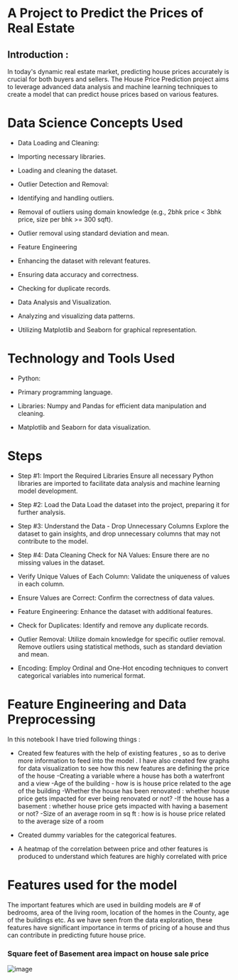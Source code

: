 # A Project to Predict the Prices of Real Estate

## Introduction :
In today's dynamic real estate market, predicting house prices accurately is crucial for both buyers and sellers.
The House Price Prediction project aims to leverage advanced data analysis and machine learning techniques to create a model that can predict house prices based on various features.

# Data Science Concepts Used
* Data Loading and Cleaning:

* Importing necessary libraries.
* Loading and cleaning the dataset.
* Outlier Detection and Removal:

* Identifying and handling outliers.
* Removal of outliers using domain knowledge (e.g., 2bhk price < 3bhk price, size per bhk >= 300 sqft).
* Outlier removal using standard deviation and mean.
* Feature Engineering
* Enhancing the dataset with relevant features.
* Ensuring data accuracy and correctness.
* Checking for duplicate records.
* Data Analysis and Visualization.

* Analyzing and visualizing data patterns.
* Utilizing Matplotlib and Seaborn for graphical representation.

# Technology and Tools Used
* Python:

* Primary programming language.
* Libraries: Numpy and Pandas for efficient data manipulation and cleaning.
* Matplotlib and Seaborn for data visualization.

# Steps

* Step #1:
  Import the Required Libraries
  Ensure all necessary Python libraries are imported to facilitate data analysis and machine learning model development.

* Step #2:
  Load the Data
  Load the dataset into the project, preparing it for further analysis.

* Step #3:
  Understand the Data - Drop Unnecessary Columns
  Explore the dataset to gain insights, and drop unnecessary columns that may not contribute to the model.

* Step #4:
  Data Cleaning
  Check for NA Values: 
  Ensure there are no missing values in the dataset.

* Verify Unique Values of Each Column: 
  Validate the uniqueness of values in each column.

* Ensure Values are Correct: 
  Confirm the correctness of data values.

* Feature Engineering: 
  Enhance the dataset with additional features.

* Check for Duplicates: 
  Identify and remove any duplicate records.

* Outlier Removal: 
  Utilize domain knowledge for specific outlier removal.
  Remove outliers using statistical methods, such as standard deviation and mean.

* Encoding: 
  Employ Ordinal and One-Hot encoding techniques to convert categorical variables into numerical format.

# Feature Engineering and Data Preprocessing
In this notebook I have tried following things :

* Created few features with the help of existing features , so as to derive more information to feed into the model . I have also created few graphs for data visualization to see how this new features are defining the price of the house
-Creating a variable where a house has both a waterfront and a view -Age of the building - how is is house price related to the age of the building -Whether the house has been renovated : whether house price gets impacted for ever being renovated or not? -If the house has a basement : whether house price gets impacted with having a basement or not? -Size of an average room in sq ft : how is is house price related to the average size of a room

* Created dummy variables for the categorical features.
* A heatmap of the correlation between price and other features is produced to understand which features are highly correlated with price

# Features used for the model
The important features which are used in building models are # of bedrooms, area of the living room, location of the homes in the County, age of the buildings etc. As we have seen from the data exploration, these features have significant importance in terms of pricing of a house and thus can contribute in predicting future house price.


### Square feet of Basement area impact on house sale price 
![image](https://github.com/NiteshNamdev/Exploratory_data_analysis/assets/154548242/873dd65f-485f-4283-9f76-f0a74f2f41d0)
